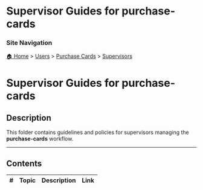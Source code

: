 # Supervisor Guides for purchase-cards

### Site Navigation
[🏠 Home](../../../README.md) > [Users](../../README.md) > [Purchase Cards](../README.md) > [Supervisors](README.md)

# Supervisor Guides for purchase-cards

## Description

This folder contains guidelines and policies for supervisors managing the **purchase-cards** workflow.

---

## Contents

| **#** | **Topic** | **Description** | **Link** |
|---|---|---|---|